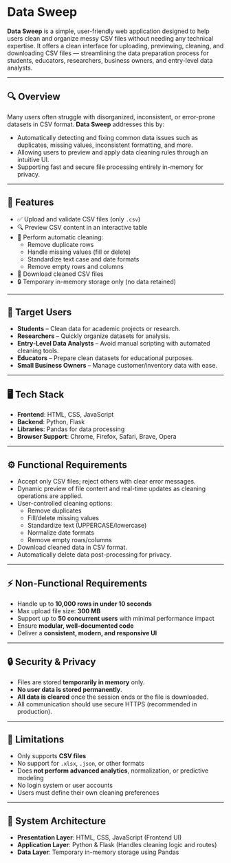# Data Sweep

**Data Sweep** is a simple, user-friendly web application designed to help users clean and organize messy CSV files without needing any technical expertise. It offers a clean interface for uploading, previewing, cleaning, and downloading CSV files — streamlining the data preparation process for students, educators, researchers, business owners, and entry-level data analysts.

---

## 🔍 Overview

Many users often struggle with disorganized, inconsistent, or error-prone datasets in CSV format. **Data Sweep** addresses this by:
- Automatically detecting and fixing common data issues such as duplicates, missing values, inconsistent formatting, and more.
- Allowing users to preview and apply data cleaning rules through an intuitive UI.
- Supporting fast and secure file processing entirely in-memory for privacy.

---

## 🎯 Features

- ✅ Upload and validate CSV files (only `.csv`)
- 🔍 Preview CSV content in an interactive table
- 🧹 Perform automatic cleaning:
  - Remove duplicate rows
  - Handle missing values (fill or delete)
  - Standardize text case and date formats
  - Remove empty rows and columns
- 💾 Download cleaned CSV files
- 🔒 Temporary in-memory storage only (no data retained)

---

## 👥 Target Users

- **Students** – Clean data for academic projects or research.
- **Researchers** – Quickly organize datasets for analysis.
- **Entry-Level Data Analysts** – Avoid manual scripting with automated cleaning tools.
- **Educators** – Prepare clean datasets for educational purposes.
- **Small Business Owners** – Manage customer/inventory data with ease.

---

## 🖥️ Tech Stack

- **Frontend**: HTML, CSS, JavaScript
- **Backend**: Python, Flask
- **Libraries**: Pandas for data processing
- **Browser Support**: Chrome, Firefox, Safari, Brave, Opera

---

## ⚙️ Functional Requirements

- Accept only CSV files; reject others with clear error messages.
- Dynamic preview of file content and real-time updates as cleaning operations are applied.
- User-controlled cleaning options:
  - Remove duplicates
  - Fill/delete missing values
  - Standardize text (UPPERCASE/lowercase)
  - Normalize date formats
  - Remove empty rows/columns
- Download cleaned data in CSV format.
- Automatically delete data post-processing for privacy.

---

## ⚡ Non-Functional Requirements

- Handle up to **10,000 rows in under 10 seconds**
- Max upload file size: **300 MB**
- Support up to **50 concurrent users** with minimal performance impact
- Ensure **modular, well-documented code**
- Deliver a **consistent, modern, and responsive UI**

---

## 🔒 Security & Privacy

- Files are stored **temporarily in memory** only.
- **No user data is stored permanently**.
- **All data is cleared** once the session ends or the file is downloaded.
- All communication should use secure HTTPS (recommended in production).

---

## 📌 Limitations

- Only supports **CSV files**
- No support for `.xlsx`, `.json`, or other formats
- Does **not perform advanced analytics**, normalization, or predictive modeling
- No login system or user accounts
- Users must define their own cleaning preferences

---

## 🧱 System Architecture

- **Presentation Layer**: HTML, CSS, JavaScript (Frontend UI)
- **Application Layer**: Python & Flask (Handles cleaning logic and routes)
- **Data Layer**: Temporary in-memory storage using Pandas

